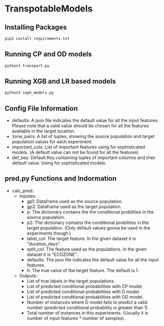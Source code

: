 # TranspotableModels

## Installing Packages ##

```python
pip3 install requirements.txt
```

## Running CP and OD models ##
```python
python3 transport.py
```
## Running XGB and LR based models ##
```python
python3 soph_models.py
```
## Config File Information ##

- defaults: A json file indicates the default value for all the input features. Please note that a valid value should be chosen for all the features available in the target location.
- zone_pairs: A list of tuples, showing the source population and target population values for each experiment.
- important_cols: List of important features using for sophisticated models. (A default value can not be found for all the features)
- def_key: Default Key containing tuples of important columns and their default value. Using for sophisticated models.

## pred.py Functions and Indormation ##
- calc_pred: 
  - Inputes:
    - gp1: Dataframe used as the source population.
    - gp2: Dataframe used as the target population.
    - p: The dictionary contains the the conditional probilities in the source population.
    - p2: The dictionary contains the conditional probilities in the target population. (Only default values gonna be used in the experiments though.)
    - label_col: The target feature. In the given dataset it is "duration_days".
    - split_col: The feature used as the populations. In the given dataset it is "ECOZONE".
    - defaults:  The json file indicates the default value for all the input features.
    - h: The true value of the target feature. The default is 1.
  - Outputs:
    - List of true labels in the target populations.
    - List of predicted conditional probabilities with CP model.
    - List of predicted conditional probabilities with D model.
    - List of predicted conditional probabilities with OD model.
    - Number of instances where D model fails to predict a valid number (predicted conditional probability is greater than 1).
    - Total number of instances in this experiments. (Usually it is number of input features * number of samples).
    
